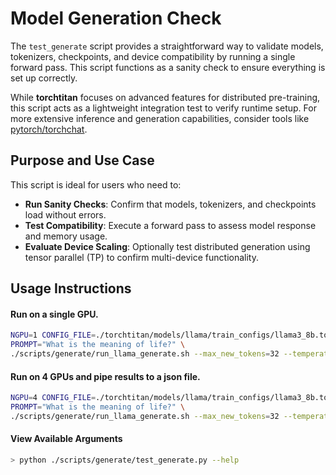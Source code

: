 # Model Generation Check

The `test_generate` script provides a straightforward way to validate models, tokenizers, checkpoints, and device compatibility by running a single forward pass. This script functions as a sanity check to ensure everything is set up correctly.

While **torchtitan** focuses on advanced features for distributed pre-training, this script acts as a lightweight integration test to verify runtime setup. For more extensive inference and generation capabilities, consider tools like [pytorch/torchchat](https://github.com/pytorch/torchchat/).

## Purpose and Use Case

This script is ideal for users who need to:

- **Run Sanity Checks**: Confirm that models, tokenizers, and checkpoints load without errors.
- **Test Compatibility**: Execute a forward pass to assess model response and memory usage.
- **Evaluate Device Scaling**: Optionally test distributed generation using tensor parallel (TP) to confirm multi-device functionality.

## Usage Instructions

#### Run on a single GPU.

```bash
NGPU=1 CONFIG_FILE=./torchtitan/models/llama/train_configs/llama3_8b.toml CHECKPOINT_DIR=./outputs/checkpoint/ \
PROMPT="What is the meaning of life?" \
./scripts/generate/run_llama_generate.sh --max_new_tokens=32 --temperature=0.8 --seed=3
```

#### Run on 4 GPUs and pipe results to a json file.

```bash
NGPU=4 CONFIG_FILE=./torchtitan/models/llama/train_configs/llama3_8b.toml CHECKPOINT_DIR=./outputs/checkpoint/ \
PROMPT="What is the meaning of life?" \
./scripts/generate/run_llama_generate.sh --max_new_tokens=32 --temperature=0.8 --seed=3 --out > output.json
```

#### View Available Arguments

```bash
> python ./scripts/generate/test_generate.py --help
```
